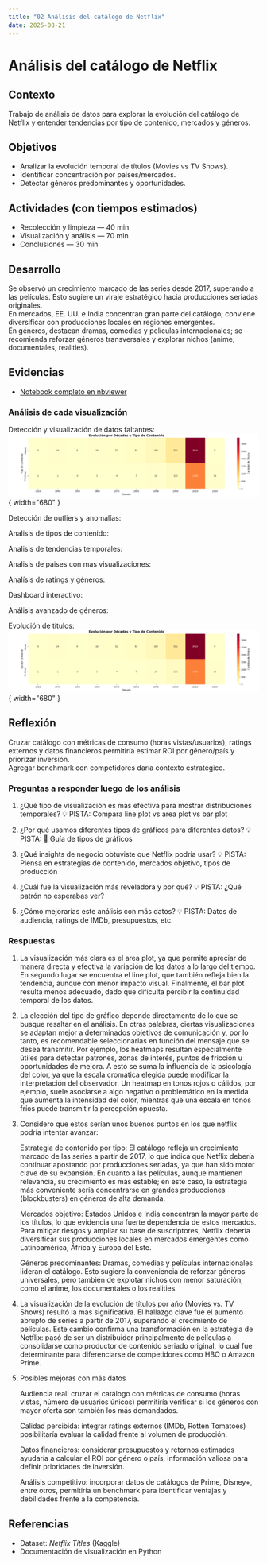 ```yaml
---
title: "02-Análisis del catálogo de Netflix"
date: 2025-08-21
---
```


# Análisis del catálogo de Netflix

## Contexto
Trabajo de análisis de datos para explorar la evolución del catálogo de Netflix y entender tendencias por tipo de contenido, mercados y géneros.

## Objetivos
- Analizar la evolución temporal de títulos (Movies vs TV Shows).
- Identificar concentración por países/mercados.
- Detectar géneros predominantes y oportunidades.

## Actividades (con tiempos estimados)
- Recolección y limpieza — 40 min  
- Visualización y análisis — 70 min  
- Conclusiones — 30 min

## Desarrollo
Se observó un crecimiento marcado de las series desde 2017, superando a las películas. Esto sugiere un viraje estratégico hacia producciones seriadas originales.  
En mercados, EE. UU. e India concentran gran parte del catálogo; conviene diversificar con producciones locales en regiones emergentes.  
En géneros, destacan dramas, comedias y películas internacionales; se recomienda reforzar géneros transversales y explorar nichos (anime, documentales, realities).

## Evidencias
- [Notebook completo en nbviewer](https://nbviewer.org/github/naguer019/IA-portfolio/blob/main/docs/recursos_files/analysis%20parte%203%20netflix%20ing%20datos.ipynb)

### Análisis de cada visualización
Detección y visualización de datos faltantes:
![Evolución Movies vs TV Shows](../assets/evolucion_decadas_tvshow_movie.png){ width="680" }

Detección de outliers y anomalías:


Analisis de tipos de contenido:


Analisis de tendencias temporales:


Analisis de paises con mas visualizaciones:


Analísis de ratings y géneros:


Dashboard interactivo:


Análisis avanzado de géneros:

Evolución de títulos:  
![Evolución Movies vs TV Shows](../assets/evolucion_decadas_tvshow_movie.png){ width="680" }


## Reflexión
Cruzar catálogo con métricas de consumo (horas vistas/usuarios), ratings externos y datos financieros permitiría estimar ROI por género/país y priorizar inversión.  
Agregar benchmark con competidores daría contexto estratégico.

### Preguntas a responder luego de los análisis
1.  ¿Qué tipo de visualización es más efectiva para mostrar distribuciones temporales? 💡 PISTA: Compara line plot vs area plot vs bar plot

2. ¿Por qué usamos diferentes tipos de gráficos para diferentes datos? 💡 PISTA: 🔗 Guía de tipos de gráficos

3. ¿Qué insights de negocio obtuviste que Netflix podría usar? 💡 PISTA: Piensa en estrategias de contenido, mercados objetivo, tipos de producción

4. ¿Cuál fue la visualización más reveladora y por qué? 💡 PISTA: ¿Qué patrón no esperabas ver?

5. ¿Cómo mejorarías este análisis con más datos? 💡 PISTA: Datos de audiencia, ratings de IMDb, presupuestos, etc.


### Respuestas 
1. La visualización más clara es el area plot, ya que permite apreciar de manera directa y efectiva la variación de los datos a lo largo del tiempo. En segundo lugar se encuentra el line plot, que también refleja bien la tendencia, aunque con menor impacto visual. Finalmente, el bar plot resulta menos adecuado, dado que dificulta percibir la continuidad temporal de los datos.

2. La elección del tipo de gráfico depende directamente de lo que se busque resaltar en el análisis. En otras palabras, ciertas visualizaciones se adaptan mejor a determinados objetivos de comunicación y, por lo tanto, es recomendable seleccionarlas en función del mensaje que se desea transmitir. Por ejemplo, los heatmaps resultan especialmente útiles para detectar patrones, zonas de interés, puntos de fricción u oportunidades de mejora. A esto se suma la influencia de la psicología del color, ya que la escala cromática elegida puede modificar la interpretación del observador. Un heatmap en tonos rojos o cálidos, por ejemplo, suele asociarse a algo negativo o problemático en la medida que aumenta la intensidad del color, mientras que una escala en tonos fríos puede transmitir la percepción opuesta.

3. Considero que estos serían unos buenos puntos en los que netflix podría intentar avanzar:
   
    Estrategia de contenido por tipo:
    El catálogo refleja un crecimiento marcado de las series a partir de 2017, lo que indica que Netflix debería continuar apostando por producciones seriadas, ya que han sido motor clave de su expansión.
    En cuanto a las películas, aunque mantienen relevancia, su crecimiento es más estable; en este caso, la estrategia más conveniente sería concentrarse en grandes producciones (blockbusters) en géneros de alta demanda.

    Mercados objetivo:
    Estados Unidos e India concentran la mayor parte de los títulos, lo que evidencia una fuerte dependencia de estos mercados. Para mitigar riesgos y ampliar su base de suscriptores, Netflix debería diversificar sus producciones locales en mercados emergentes como Latinoamérica, África y Europa del Este.

    Géneros predominantes:
    Dramas, comedias y películas internacionales lideran el catálogo. Esto sugiere la conveniencia de reforzar géneros universales, pero también de explotar nichos con menor saturación, como el anime, los documentales o los realities.

4. La visualización de la evolución de títulos por año (Movies vs. TV Shows) resultó la más significativa. El hallazgo clave fue el aumento abrupto de series a partir de 2017, superando el crecimiento de películas.
Este cambio confirma una transformación en la estrategia de Netflix: pasó de ser un distribuidor principalmente de películas a consolidarse como productor de contenido seriado original, lo cual fue determinante para diferenciarse de competidores como HBO o Amazon Prime.

5. Posibles mejoras con más datos

    Audiencia real: cruzar el catálogo con métricas de consumo (horas vistas, número de usuarios únicos) permitiría verificar si los géneros con mayor oferta son también los más demandados.

    Calidad percibida: integrar ratings externos (IMDb, Rotten Tomatoes) posibilitaría evaluar la calidad frente al volumen de producción.

    Datos financieros: considerar presupuestos y retornos estimados ayudaría a calcular el ROI por género o país, información valiosa para definir prioridades de inversión.

    Análisis competitivo: incorporar datos de catálogos de Prime, Disney+, entre otros, permitiría un benchmark para identificar ventajas y debilidades frente a la competencia.
   
## Referencias
- Dataset: *Netflix Titles* (Kaggle)  
- Documentación de visualización en Python
